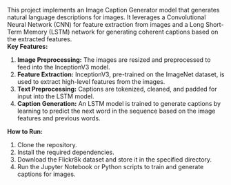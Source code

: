 This project implements an Image Caption Generator model that generates natural language descriptions for images. It leverages a Convolutional Neural Network (CNN) for feature extraction from images and a Long Short-Term Memory (LSTM) network for generating coherent captions based on the extracted features.
<br><b>Key Features:</b><br>
<ol><li><b>Image Preprocessing:</b> The images are resized and preprocessed to feed into the InceptionV3 model.</li>
<li><b>Feature Extraction:</b> InceptionV3, pre-trained on the ImageNet dataset, is used to extract high-level features from the images.</li>
<li><b>Text Preprocessing:</b> Captions are tokenized, cleaned, and padded for input into the LSTM model.</li>
<li><b>Caption Generation:</b> An LSTM model is trained to generate captions by learning to predict the next word in the sequence based on the image features and previous words.</li></ol>
<b>How to Run:</b>
<ol><li>Clone the repository.</li>

<li>Install the required dependencies.</li>

<li>Download the Flickr8k dataset and store it in the specified directory.</li>

<li>Run the Jupyter Notebook or Python scripts to train and generate captions for images.</li></ol>


